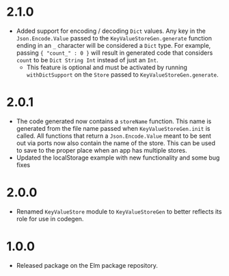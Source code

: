 # 2.1.0

- Added support for encoding / decoding `Dict` values. Any key in the `Json.Encode.Value` passed to the `KeyValueStoreGen.generate` function ending in an `_` character will be considered a `Dict` type. For example, passing `{ "count_" : 0 }` will result in generated code that considers `count` to be `Dict String Int` instead of just an `Int`.
    - This feature is optional and must be activated by running `withDictSupport` on the `Store` passed to `KeyValueStoreGen.generate`.

# 2.0.1

- The code generated now contains a `storeName` function. This name is generated from the file name passed when `KeyValueStoreGen.init` is called. All functions that return a `Json.Encode.Value` meant to be sent out via ports now also contain the name of the store. This can be used to save to the proper place when an app has multiple stores.
- Updated the localStorage example with new functionality and some bug fixes

# 2.0.0

- Renamed `KeyValueStore` module to `KeyValueStoreGen` to better reflects its role for use in codegen.

# 1.0.0

- Released package on the Elm package repository.